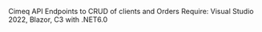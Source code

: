 Cimeq API
Endpoints to CRUD of clients and Orders
Require: Visual Studio 2022, Blazor, C3 with .NET6.0
